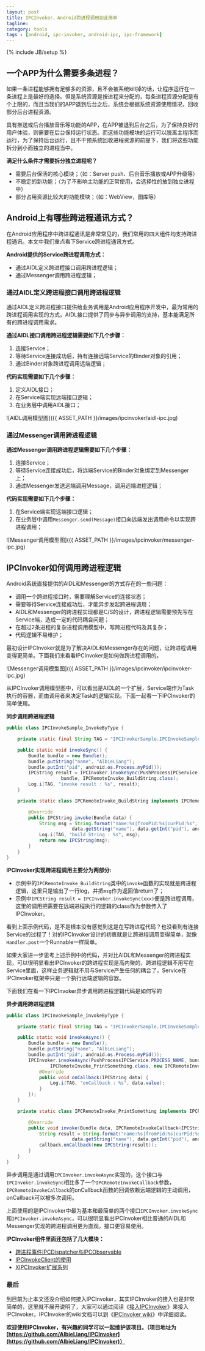 ```yaml
---
layout: post
title: IPCInvoker，Android跨进程调用如此简单
tagline:
category: tools
tags : [android, ipc-invoker, android-ipc, ipc-framework]
---
```

{% include JB/setup %}

## 一个APP为什么需要多条进程？

如果一条进程能够拥有足够多的资源，且不会被系统kill掉的话，让程序运行在一条进程上是最好的选择。但是系统资源是按进程来分配的，每条进程资源分配是有个上限的，而且当我们的APP退到后台之后，系统会根据系统资源使用情况，回收部分后台进程资源。

具有推送或后台播放音乐等功能的APP，在APP被退到后台之后，为了保持良好的用户体验，则需要在后台保持运行状态。而这些功能模块的运行可以脱离主程序而运行，为了保持后台运行，且不干预系统回收进程资源的前提下，我们将这些功能拆分到小而独立的进程当中。


__满足什么条件才需要拆分独立进程呢？__

* 需要后台保活的核心模块；（如：Server push、后台音乐播放或APP升级等）
* 不稳定的新功能；（为了不影响主功能的正常使用，会选择性的放到独立进程中）
* 部分占用资源比较大的功能模块；（如：WebView，图库等）


## Android上有哪些跨进程通讯方式？

在Android应用程序中跨进程通讯是非常常见的，我们常用的四大组件均支持跨进程通讯。本文中我们重点看下Service跨进程通讯方式。

__Android提供的Service跨进程调用方式：__

* 通过AIDL定义跨进程接口调用跨进程逻辑；
* 通过Messenger调用跨进程逻辑；

### 通过AIDL定义跨进程接口调用跨进程逻辑

通过AIDL定义跨进程接口提供给业务调用是Android应用程序开发中，最为常用的跨进程调用实现的方式，AIDL接口提供了同步与异步调用的支持，基本能满足所有的跨进程调用需求。

__通过AIDL接口调用跨进程逻辑需要如下几个步骤：__

1. 连接Service；
2. 等待Service连接成功后，持有连接远端Service的Binder对象的引用；
3. 通过Binder对象跨进程调用远端逻辑；

__代码实现需要如下几个步骤：__

1. 定义AIDL接口；
2. 在Service端实现远端接口逻辑；
3. 在业务层中调用AIDL接口；


![AIDL调用模型图]({{ ASSET_PATH }}/images/ipcinvoker/aidl-ipc.jpg)


### 通过Messenger调用跨进程逻辑

__通过Messenger调用跨进程逻辑需要如下几个步骤：__

1. 连接Service；
2. 等待Service连接成功后，将远端Service的Binder对象绑定到Messenger上；
3. 通过Messenger发送远端调用Message，调用远端进程逻辑；

__代码实现需要如下几个步骤：__

1. 在Service端实现远端接口逻辑；
2. 在业务层中调用`Messenger.send(Message)`接口向远端发出调用命令以实现跨进程调用；


![Messenger调用模型图]({{ ASSET_PATH }}/images/ipcinvoker/messenger-ipc.jpg)


## IPCInvoker如何调用跨进程逻辑

Android系统直接提供的AIDL和Messenger的方式存在的一些问题：

* 调用一个跨进程接口时，需要理解Service的连接状态；
* 需要等待Service连接成功后，才能异步发起跨进程调用；
* AIDL和Messenger的跨进程实现都是C/S的设计，跨进程逻辑需要预先写在Service端，造成一定的代码耦合问题；
* 在超过2条进程的复杂进程调用模型中，写跨进程代码及其复杂；
* 代码逻辑不易维护；

最初设计IPCInvoker就是为了解决AIDL和Messenger存在的问题，让跨进程调用变得更简单。下面我们来看看IPCInvoker是如何做跨进程调用的。

![Messenger调用模型图]({{ ASSET_PATH }}/images/ipcinvoker/ipcinvoker-ipc.jpg)

从IPCInvoker调用模型图中，可以看出是AIDL的一个扩展，Service端作为Task执行的容器，而由调用者来决定Task的逻辑实现。下面一起看一下IPCInvoker的简单使用。

__同步调用跨进程逻辑__

```java
public class IPCInvokeSample_InvokeByType {

    private static final String TAG = "IPCInvokerSample.IPCInvokeSample_InvokeByType";

    public static void invokeSync() {
        Bundle bundle = new Bundle();
        bundle.putString("name", "AlbieLiang");
        bundle.putInt("pid", android.os.Process.myPid());
        IPCString result = IPCInvoker.invokeSync(PushProcessIPCService.PROCESS_NAME,
                    bundle, IPCRemoteInvoke_BuildString.class);
        Log.i(TAG, "invoke result : %s", result);
    }

    private static class IPCRemoteInvoke_BuildString implements IPCRemoteSyncInvoke<Bundle, IPCString> {

        @Override
        public IPCString invoke(Bundle data) {
            String msg = String.format("name:%s|fromPid:%s|curPid:%s",
                        data.getString("name"), data.getInt("pid"), android.os.Process.myPid());
            Log.i(TAG, "build String : %s", msg);
            return new IPCString(msg);
        }
    }
}
```
__IPCInvoker实现跨进程调用主要分为两部分:__

* 示例中的`IPCRemoteInvoke_BuildString`类中的`invoke`函数的实现就是跨进程逻辑，这里只是输出了一行log，并把`msg`作为返回值return了；
* 示例中`IPCString result = IPCInvoker.invokeSync(xxx)`便是跨进程调用，这里的调用把需要在远端进程执行的逻辑的class作为参数传入了IPCInvoker。

看到上面示例代码，是不是根本没有感觉到这是在写跨进程代码？也没看到有连接Service的过程了！对的IPCInvoker设计的初衷就是让跨进程调用变得简单，就像`Handler.post`一个Runnable一样简单。

如果大家进一步思考上述示例中的代码，并对比AIDL和Messenger的跨进程实现，可以很明显看出IPCInvoker的跨进程实现是高内聚的，跨进程逻辑不用写在Service里面，这样业务逻辑就不用与Service产生任何的耦合了，Service在IPCInvoker框架中只是一个执行远端逻辑的容器。

下面我们在看一下IPCInvoker异步调用跨进程逻辑代码是如何写的

__异步调用跨进程逻辑__

```java
public class IPCInvokeSample_InvokeByType {

    private static final String TAG = "IPCInvokerSample.IPCInvokeSample_InvokeByType";

    public static void invokeAsync() {
        Bundle bundle = new Bundle();
        bundle.putString("name", "AlbieLiang");
        bundle.putInt("pid", android.os.Process.myPid());
        IPCInvoker.invokeAsync(PushProcessIPCService.PROCESS_NAME, bundle,
                IPCRemoteInvoke_PrintSomething.class, new IPCRemoteInvokeCallback<IPCString>() {
            @Override
            public void onCallback(IPCString data) {
                Log.i(TAG, "onCallback : %s", data.value);
            }
        });
    }

    private static class IPCRemoteInvoke_PrintSomething implements IPCRemoteAsyncInvoke<Bundle, IPCString> {

        @Override
        public void invoke(Bundle data, IPCRemoteInvokeCallback<IPCString> callback) {
            String result = String.format("name:%s|fromPid:%s|curPid:%s",
                        data.getString("name"), data.getInt("pid"), android.os.Process.myPid());
            callback.onCallback(new IPCString(result));
        }
    }
}
```

异步调用是通过调用`IPCInvoker.invokeAsync`实现的，这个接口与`IPCInvoker.invokeSync`相比多了一个`IPCRemoteInvokeCallback`参数，`IPCRemoteInvokeCallback`的onCallback函数的回调依赖远端逻辑的主动调用，onCallback可以被多次调用。

上面使用的是IPCInvoker中最为基本和最简单的两个接口`IPCInvoker.invokeSync`和`IPCInvoker.invokeAsync`，可以很明显看出IPCInvoker相比普通的AIDL和Messenger实现的跨进程调用更为直观，接口更容易使用。

__IPCInvoker组件里面还包括了几大模块：__

* [跨进程事件IPCDispatcher与IPCObservable](https://github.com/AlbieLiang/IPCInvoker/wiki/%E8%B7%A8%E8%BF%9B%E7%A8%8B%E4%BA%8B%E4%BB%B6IPCDispatcher%E4%B8%8EIPCObservable)
* [IPCInvokeClient的使用](https://github.com/AlbieLiang/IPCInvoker/wiki/IPCInvokeClient%E7%9A%84%E4%BD%BF%E7%94%A8)
* [XIPCInvoker扩展系列](https://github.com/AlbieLiang/IPCInvoker/wiki/XIPCInvoker%E6%89%A9%E5%B1%95%E7%B3%BB%E5%88%97%E6%8E%A5%E5%8F%A3)

### 最后

到目前为止本文还没介绍如何接入IPCInvoker，其实IPCInvoker的接入也是非常简单的，这里就不展开说明了，大家可以通过阅读《[接入IPCInvoker](https://github.com/AlbieLiang/IPCInvoker/wiki/%E6%8E%A5%E5%85%A5IPCInvoker)》来接入IPCInvoker。IPCInvoker的wiki文档可以到《[IPCInvoker wiki](https://github.com/AlbieLiang/IPCInvoker/wiki)》中详细阅读。

__欢迎使用IPCInvoker，有兴趣的同学可以一起维护该项目。（项目地址为[https://github.com/AlbieLiang/IPCInvoker](https://github.com/AlbieLiang/IPCInvoker)）__


